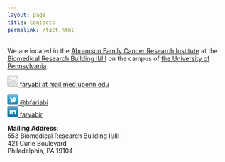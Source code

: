 ```yaml
---
layout: page
title: Contacts 
permalink: /tact.html
---
```


We are located in the [Abramson Family Cancer Research Institute](http://www.afcri.upenn.edu/) at the [Biomedical Research Building II/III](http://www.facilities.upenn.edu/maps?location_type=All&search=brb&glid=) on the campus of [the University of Pennsylvania](http://www.upenn.edu/).


![faryabi](assets/email-24x24.png "email")[  faryabi at mail.med.upenn.edu](mailto:faryabi@mail.med.upenn.edu)    
<!-- ![faryabi](assets/email-24x24.png "email")[  faryabir at uphs.upenn.edu](mailto:faryabir@uphs.upenn.edu)-->


[![@bfariabi](assets/twitter-24x24.png "@bfariabi")](https://twitter.com/bfariabi)[  @bfariabi](https://twitter.com/bfariabi)    
[![@bfariabi](assets/linkedin-24x24.png "faryabir")](https://www.linkedin.com/in/faryabir)[  faryabir](https://www.linkedin.com/in/faryabir) 

<!--![Mailing Address](assets/email-24x24.png "Mail")-->
**Mailing Address**:    
    553 Biomedical Research Building II/III    
    421 Curie Boulevard    
    Philadelphia, PA 19104    

